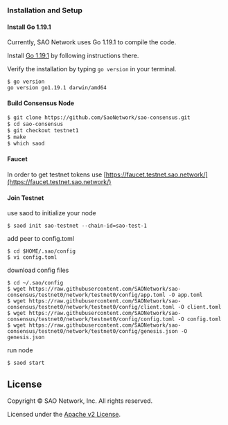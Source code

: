 ### Installation and Setup
#### Install Go 1.19.1

Currently, SAO Network uses Go 1.19.1 to compile the code.

Install [Go 1.19.1](https://go.dev/doc/install) by following instructions there.

Verify the installation by typing `go version` in your terminal.

```
$ go version
go version go1.19.1 darwin/amd64
```



#### Build Consensus Node 

```bash
$ git clone https://github.com/SaoNetwork/sao-consensus.git
$ cd sao-consensus
$ git checkout testnet1
$ make 
$ which saod
```

#### Faucet

In order to get testnet tokens use [https://faucet.testnet.sao.network/](https://faucet.testnet.sao.network/)

#### Join Testnet

use saod to initialize your node 

```
$ saod init sao-testnet --chain-id=sao-test-1
```

add peer to config.toml

```
$ cd $HOME/.sao/config
$ vi config.toml
```

download config files

```
$ cd ~/.sao/config
$ wget https://raw.githubusercontent.com/SAONetwork/sao-consensus/testnet0/network/testnet0/config/app.toml -O app.toml
$ wget https://raw.githubusercontent.com/SAONetwork/sao-consensus/testnet0/network/testnet0/config/client.toml -O client.toml
$ wget https://raw.githubusercontent.com/SAONetwork/sao-consensus/testnet0/network/testnet0/config/config.toml -O config.toml
$ wget https://raw.githubusercontent.com/SAONetwork/sao-consensus/testnet0/network/testnet0/config/genesis.json -O genesis.json
```

run node

```
$ saod start
```



## License

Copyright © SAO Network, Inc. All rights reserved.

Licensed under the [Apache v2 License](LICENSE.md).
